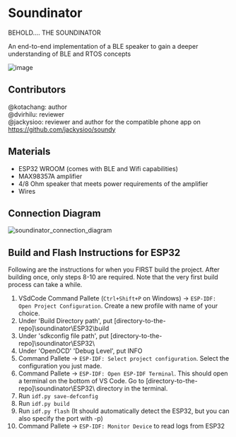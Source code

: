 # Soundinator

BEHOLD.... THE SOUNDINATOR

An end-to-end implementation of a BLE speaker to gain a deeper understanding of BLE and RTOS concepts

![image](https://github.com/user-attachments/assets/b3a942c7-d6fa-4635-9fce-437d58e84522)

## Contributors
@kotachang: author \
@dvirhilu: reviewer \
@jackysioo: reviewer and author for the compatible phone app on https://github.com/jackysioo/soundy

## Materials
- ESP32 WROOM (comes with BLE and Wifi capabilities)
- MAX98357A amplifier
- 4/8 Ohm speaker that meets power requirements of the amplifier
- Wires

## Connection Diagram
![soundinator_connection_diagram](https://github.com/user-attachments/assets/88a9cd01-bad4-47cc-b313-fb10790bd108)

## Build and Flash Instructions for ESP32
Following are the instructions for when you FIRST build the project. After building once, only steps 8-10 are required. Note that the very first build process can take a while. 

1. VSdCode Command Pallete (`Ctrl+Shift+P` on Windows) -> `ESP-IDF: Open Project Configuration`. Create a new profile with name of your choice.
2. Under 'Build Directory path', put [directory-to-the-repo]\soundinator\ESP32\build
3. Under 'sdkconfig file path', put [directory-to-the-repo]\soundinator\ESP32\
4. Under 'OpenOCD' 'Debug Level', put INFO
5. Command Pallete -> `ESP-IDF: Select project configuration`. Select the configuration you just made.
6. Command Pallete -> `ESP-IDF: Open ESP-IDF Terminal`. This should open a terminal on the bottom of VS Code. Go to [directory-to-the-repo]\soundinator\ESP32\ directory in the terminal.
7. Run `idf.py save-defconfig`
8. Run `idf.py build`
9. Run `idf.py flash` (It should automatically detect the ESP32, but you can also specify the port with -p)
10. Command Pallete -> `ESP-IDF: Monitor Device` to read logs from ESP32


<!-- | Supported Targets | ESP32 | ESP32-C2 | ESP32-C3 | ESP32-C6 | ESP32-H2 | ESP32-P4 | ESP32-S2 | ESP32-S3 | Linux |
| ----------------- | ----- | -------- | -------- | -------- | -------- | -------- | -------- | -------- | ----- |

# Hello World Example

Starts a FreeRTOS task to print "Hello World".

(See the README.md file in the upper level 'examples' directory for more information about examples.)

## How to use example

Follow detailed instructions provided specifically for this example.

Select the instructions depending on Espressif chip installed on your development board:

- [ESP32 Getting Started Guide](https://docs.espressif.com/projects/esp-idf/en/stable/get-started/index.html)
- [ESP32-S2 Getting Started Guide](https://docs.espressif.com/projects/esp-idf/en/latest/esp32s2/get-started/index.html)


## Example folder contents

The project **hello_world** contains one source file in C language [hello_world_main.c](main/hello_world_main.c). The file is located in folder [main](main).

ESP-IDF projects are built using CMake. The project build configuration is contained in `CMakeLists.txt` files that provide set of directives and instructions describing the project's source files and targets (executable, library, or both).

Below is short explanation of remaining files in the project folder.

```
├── CMakeLists.txt
├── pytest_hello_world.py      Python script used for automated testing
├── main
│   ├── CMakeLists.txt
│   └── hello_world_main.c
└── README.md                  This is the file you are currently reading
```

For more information on structure and contents of ESP-IDF projects, please refer to Section [Build System](https://docs.espressif.com/projects/esp-idf/en/latest/esp32/api-guides/build-system.html) of the ESP-IDF Programming Guide.

## Troubleshooting

* Program upload failure

    * Hardware connection is not correct: run `idf.py -p PORT monitor`, and reboot your board to see if there are any output logs.
    * The baud rate for downloading is too high: lower your baud rate in the `menuconfig` menu, and try again.

## Technical support and feedback

Please use the following feedback channels:

* For technical queries, go to the [esp32.com](https://esp32.com/) forum
* For a feature request or bug report, create a [GitHub issue](https://github.com/espressif/esp-idf/issues)

We will get back to you as soon as possible. -->
